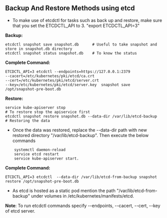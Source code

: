 ## Backup And Restore Methods using etcd
* To make use of etcdctl for tasks such as back up and restore, make sure that you set the ETCDCTL_API to 3.  "export ETCDCTL_API=3"

**Backup:**
```
etcdctl snapshot save snapshot.db      # Useful to take snapshot and store in snapshot.db directory
etcdctl snapshot status snapshot.db    # To know the status
````
   **Complete Command:** 
```
ETCDCTL_API=3 etcdctl --endpoints=https://127.0.0.1:2379   
--cacert=/etc/kubernetes/pki/etcd/ca.crt   
--cert=/etc/kubernetes/pki/etcd/server.crt   
--key=/etc/kubernetes/pki/etcd/server.key  snapshot save /opt/snapshot-pre-boot.db
```
**Restore:** 
```
service kube-apiserver stop                                           # To restore stop the apiservice first
etcdctl snapshot restore snapshot.db --data-dir /var/lib/etcd-backup  # Restoring the data
```
* Once the data was restored, replace the --data-dir path with new restored directory "/var/lib/etcd-backup".
Then execute the below commands
```
    systemctl daemon-reload
    service etcd restart
    service kube-apiserver start.
```
**Complete Command:**
```
ETCDCTL_API=3 etcdctl  --data-dir /var/lib/etcd-from-backup snapshot restore /opt/snapshot-pre-boot.db
```
* As etcd is hosted as a static pod mention the path "/var/lib/etcd-from-backup" under volumes in /etc/kubernetes/manifests/etcd.

**Note**: To run etcdctl commands specify --endpoints, --cacert, --cert, --key of etcd server.

